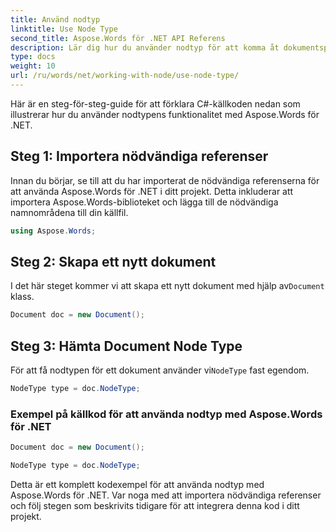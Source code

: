 ```yaml
---
title: Använd nodtyp
linktitle: Use Node Type
second_title: Aspose.Words för .NET API Referens
description: Lär dig hur du använder nodtyp för att komma åt dokumentspecifik information med Aspose.Words för .NET.
type: docs
weight: 10
url: /ru/words/net/working-with-node/use-node-type/
---
```


Här är en steg-för-steg-guide för att förklara C#-källkoden nedan som illustrerar hur du använder nodtypens funktionalitet med Aspose.Words för .NET.

## Steg 1: Importera nödvändiga referenser
Innan du börjar, se till att du har importerat de nödvändiga referenserna för att använda Aspose.Words för .NET i ditt projekt. Detta inkluderar att importera Aspose.Words-biblioteket och lägga till de nödvändiga namnområdena till din källfil.

```csharp
using Aspose.Words;
```

## Steg 2: Skapa ett nytt dokument
 I det här steget kommer vi att skapa ett nytt dokument med hjälp av`Document` klass.

```csharp
Document doc = new Document();
```

## Steg 3: Hämta Document Node Type
 För att få nodtypen för ett dokument använder vi`NodeType` fast egendom.

```csharp
NodeType type = doc.NodeType;
```

### Exempel på källkod för att använda nodtyp med Aspose.Words för .NET

```csharp
Document doc = new Document();

NodeType type = doc.NodeType;
```

Detta är ett komplett kodexempel för att använda nodtyp med Aspose.Words för .NET. Var noga med att importera nödvändiga referenser och följ stegen som beskrivits tidigare för att integrera denna kod i ditt projekt.

